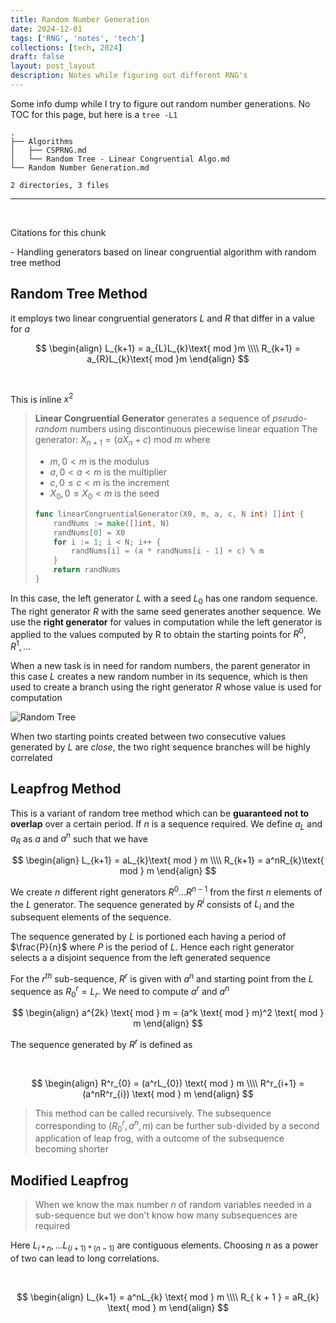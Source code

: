 ```yaml
---
title: Random Number Generation
date: 2024-12-01
tags: ['RNG', 'notes', 'tech']
collections: [tech, 2024]
draft: false
layout: post_layout
description: Notes while figuring out different RNG's
---
```


Some info dump while I try to figure out random number generations. No TOC for this page, but here is a `tree -L1`

```text
.
├── Algorithms
│   ├── CSPRNG.md
│   └── Random Tree - Linear Congruential Algo.md
└── Random Number Generation.md

2 directories, 3 files

```

---

<br />

<div class="cite-block">
    <p>Citations for this chunk</p>
    <p>- Handling generators based on <a src="https://www.mcs.anl.gov/~itf/dbpp/text/node119.html">linear congruential algorithm with random tree method</a></p>
</div>

## Random Tree Method
it employs two linear congruential generators $L$ and $R$ that differ in a value for $a$

$$
\begin{align}
L_{k+1} = a_{L}L_{k}\text{ mod }m \\\\
R_{k+1} = a_{R}L_{k}\text{ mod }m
\end{align}
$$

<br />

This is inline $x^2$

> **Linear Congruential Generator** generates a sequence of _pseudo-random_ numbers using discontinuous piecewise linear equation
> The generator: $X_{n+1} = (aX_{n} + c) \text{ mod } m$ where
> - $m, 0 < m$ is the modulus
> - $a, 0 < a < m$ is the multiplier
> -  $c, 0 \leq c < m$ is the increment
> - $X_{0}, 0\leq X_{0} < m$ is the seed
>
> ```go
> func linearCongruentialGenerator(X0, m, a, c, N int) []int {
>     randNums := make([]int, N)
>     randNums[0] = X0
>     for i := 1; i < N; i++ {
>         randNums[i] = (a * randNums[i - 1] + c) % m
>     }
>     return randNums
> }


In this case, the left generator $L$ with a seed $L_{0}$ has one random sequence. The right generator $R$ with the same seed generates another sequence. We use the **right generator** for values in computation while the left generator is applied to the values computed by R to obtain the starting points for $R^0, R^1, \dots$

When a new task is in need for random numbers, the parent generator in this case $L$ creates a new random number in its sequence, which is then used to create a branch using the right generator $R$ whose value is used for computation

![Random Tree](https://imgur.com/7GyG5ym.png)

When two starting points created between two consecutive values generated by $L$ are *close*, the two right sequence branches will be highly correlated

## Leapfrog Method

This is a variant of random tree method which can be **guaranteed not to overlap** over a certain period. If $n$ is a sequence required. We define $a_{L}$ and $a_{R}$ as $a$ and $a^n$ such that we have

$$
\begin{align}
L_{k+1} = aL_{k}\text{ mod } m \\\\
R_{k+1} = a^nR_{k}\text{ mod } m
\end{align}
$$

We create $n$ different right generators $R^0\dots R^{n-1}$ from the first $n$ elements of the $L$ generator. The sequence generated by $R^i$ consists of $L_{i}$ and the subsequent elements of the sequence.

The sequence generated by $L$ is portioned each having a period of $\frac{P}{n}$ where $P$ is the period of $L$. Hence each right generator selects a a disjoint sequence from the left generated sequence

For the $r^{th}$ sub-sequence, $R^r$ is given with $a^n$ and starting point from the $L$ sequence as $R^r_{0} = L_{r}$. We need to compute $a^r$ and $a^n$

$$
\begin{align}
a^{2k} \text{ mod } m = (a^k \text{ mod } m)^2 \text{ mod } m
\end{align}
$$

The sequence generated by $R^r$ is defined as

<br />

$$
\begin{align}
R^r_{0} = (a^rL_{0}) \text{ mod } m \\\\
R^r_{i+1} = (a^nR^r_{i}) \text{ mod } m
\end{align}
$$

> This method can be called recursively. The subsequence corresponding to $(R^r_{0}, a^n, m)$ can be further sub-divided by a second application of leap frog, with a outcome of the subsequence becoming shorter

## Modified Leapfrog

> When we know the max number $n$ of random variables needed in a sub-sequence but we don't know how many subsequences are required

<!--Here $L_{i*n},\dots L_{(i+1)*(n-1)}$ are contiguous elements. Choosing $n$ as a power of two can lead to long correlations.-->

Here $L_{i*n},\dots L_{(i+1) * (n-1)}$ are contiguous elements. Choosing $n$ as a power of two can lead to long correlations.

<br />

$$
\begin{align}
L_{k+1} = a^nL_{k} \text{ mod } m \\\\
R_{ k + 1 } = aR_{k} \text{ mod } m
\end{align}
$$
